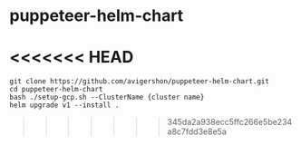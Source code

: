 # puppeteer-helm-chart
<<<<<<< HEAD
=======

```
git clone https://github.com/avigershon/puppeteer-helm-chart.git
cd puppeteer-helm-chart
bash ./setup-gcp.sh --ClusterName {cluster name}
helm upgrade v1 --install .
```
>>>>>>> 345da2a938ecc5ffc266e5be234a8c7fdd3e8e5a
